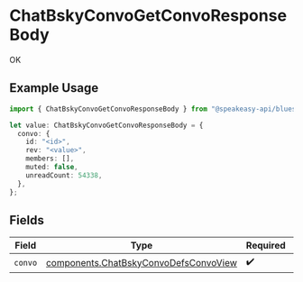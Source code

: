 # ChatBskyConvoGetConvoResponseBody

OK

## Example Usage

```typescript
import { ChatBskyConvoGetConvoResponseBody } from "@speakeasy-api/bluesky/models/operations";

let value: ChatBskyConvoGetConvoResponseBody = {
  convo: {
    id: "<id>",
    rev: "<value>",
    members: [],
    muted: false,
    unreadCount: 54338,
  },
};
```

## Fields

| Field                                                                                          | Type                                                                                           | Required                                                                                       | Description                                                                                    |
| ---------------------------------------------------------------------------------------------- | ---------------------------------------------------------------------------------------------- | ---------------------------------------------------------------------------------------------- | ---------------------------------------------------------------------------------------------- |
| `convo`                                                                                        | [components.ChatBskyConvoDefsConvoView](../../models/components/chatbskyconvodefsconvoview.md) | :heavy_check_mark:                                                                             | N/A                                                                                            |